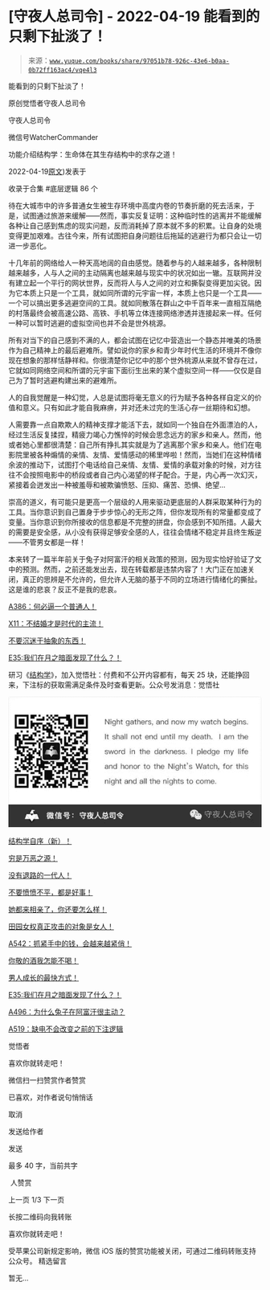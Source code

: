 # [守夜人总司令] - 2022-04-19 能看到的只剩下扯淡了！

> 来源：[`www.yuque.com/books/share/97051b78-926c-43e6-b0aa-0b72ff163ac4/vqe4l3`](https://www.yuque.com/books/share/97051b78-926c-43e6-b0aa-0b72ff163ac4/vqe4l3)



能看到的只剩下扯淡了！ 

原创觉悟者守夜人总司令 

守夜人总司令 

微信号WatcherCommander 

功能介绍结构学：生命体在其生存结构中的求存之道！ 

2022-04-19[原文](https://mp.weixin.qq.com/s?__biz=MzAxNDk1NjI2Mw==&mid=2247488292&idx=1&sn=7e8f94b6f2bff7965e05d6982c2c22df&chksm=9b8a30acacfdb9ba72080fc40c8fd09e1e0c54e5138afe196fb300fe6de58d7929f1eee9aa16#rd))发表于 

收录于合集 #底层逻辑 86 个 

待在大城市中的许多普通女生被生存环境中高度内卷的节奏折磨的死去活来，于是，试图通过旅游来缓解——然而，事实反复证明：这种临时性的逃离并不能缓解各种让自己感到焦虑的现实问题，反而消耗掉了原本就不多的积累。让自身的处境变得更加艰难。古往今来，所有试图把自身问题往后拖延的逃避行为都只会让一切进一步恶化。 

十几年前的网络给人一种天高地阔的自由感觉。随着参与的人越来越多，各种限制越来越多，人与人之间的主动隔离也越来越与现实中的状况如出一辙。互联网并没有建立起一个平行的网状世界，反而将人与人之间的对立和撕裂变得更加尖锐。因为它本质上只是一个工具，就如同所谓的元宇宙一样，本质上也只是一个工具——一个可以搞出更多逃避空间的工具。就如同散落在群山之中千百年来一直相互隔绝的村落最终会被高速公路、高铁、手机等立体连接网络渗透并连接起来一样。任何一种可以暂时逃避的虚拟空间也并不会是世外桃源。 

所有对当下的自己感到不满的人，都会试图在记忆中营造出一个静态并唯美的场景作为自己精神上的最后避难所。譬如说你的家乡和青少年时代生活的环境并不像你现在想象的那样恬静祥和。你很清楚你记忆中的那个世外桃源从来就不曾存在过，它就如同网络空间和所谓的元宇宙下面衍生出来的某个虚拟空间一样——仅仅是自己为了暂时逃避构建出来的避难所。 

人的自我觉醒是一种幻觉，人总是试图将毫无意义的行为赋予各种各样自定义的价值和意义。只有如此才能自我麻痹，并对还未过完的生活心存一丝期待和幻想。 

人需要靠一点自欺欺人的精神支撑才能活下去，就如同一个独自在外面漂泊的人，经过生活反复揉捏，精疲力竭心力憔悴的时候会思念远方的家乡和亲人。然而，他或者她心里都很清楚：自己所有挣扎其实就是为了逃离那个家乡和亲人。他们在电影院里被各种煽情的亲情、友情、爱情感动的稀里哗啦！然而，当她们在这种情绪余波的推动下，试图打个电话给自己亲情、友情、爱情的承载对象的时候，对方往往不会按照电影中的桥段或者自己内心渴望的样子配合。于是，内心再一次幻灭，紧接着会迸发出一种被羞辱和被欺骗愤怒、压抑、痛苦、恐惧、绝望… 

崇高的道义，有可能只是更高一个层级的人用来驱动更底层的人群采取某种行为的工具。当你意识到自己置身于步步惊心的无形之阵，但你发现所有的常量都变成了变量。当你意识到你所接收的信息都是不完整的拼盘，你会感到不知所措。人最大的需要是安全感，从小没有获得足够安全感的人，往往会情绪不稳定并且终生叛逆——不管男女都是一样！ 

本来转了一篇半年前关于兔子对阿富汗的相关政策的预测，因为现实恰好验证了文中的预测。然而，之前还能发出去，现在转载都是违禁内容了！大门正在加速关闭，真正的思辨是不允许的，但允许人无脑的基于不同的立场进行情绪化的撕扯。这是谁的悲哀？反正不是我的悲哀。 

[A386：何必逼一个普通人！](https://mp.weixin.qq.com/s?__biz=MzIzMDYwOTM0Mg==&mid=2247486694&idx=1&sn=177767e47169a265e3e20c7251bab649&scene=21#wechat_redirect) 

[X11：不结婚才是时代的主流！](https://mp.weixin.qq.com/s?__biz=MzIzMDYwOTM0Mg==&mid=2247486675&idx=1&sn=3aa906957832fbb79029b88ca0ea691c&scene=21#wechat_redirect) 

[不要沉迷于抽象的东西！](https://mp.weixin.qq.com/s?__biz=MzIzMDYwOTM0Mg==&mid=2247486651&idx=1&sn=a4e4df668dc91b3022a2de6b49d335ac&scene=21#wechat_redirect) 

[E35:我们在月之暗面发现了什么？！](http://mp.weixin.qq.com/s?__biz=MzIzMDYwOTM0Mg==&mid=2247486632&idx=1&sn=170aeff87eb36dce354c8b2437f4b27f&chksm=e8b19479dfc61d6f08e6492954a528f20387fe2fa925747cf2b504d2bc69084f24495e972e41&scene=21#wechat_redirect) 

研习《[结构学](https://mp.weixin.qq.com/mp/appmsgalbum?action=getalbum&album_id=1318317199878225920&__biz=MzAxNDk1NjI2Mw==#wechat_redirect)》，加入觉悟社：付费和不公开内容都有，每天 25 块，还能挣回来，下注标的获取需满足条件及时查看更新。公众号发消息：觉悟社 

<ne-card data-card-name="image" data-card-type="inline" id="yMZSQ" data-event-boundary="card" style="color: rgb(51, 51, 51);">![](img/2adf80cf3e2259ffadaaf115aad58beb.png)  

[结构学自序（新）！](http://mp.weixin.qq.com/s?__biz=MzIzMDYwOTM0Mg==&mid=2247485283&idx=1&sn=aa2b8554b8e5040f8f959636feaa06a3&chksm=e8b19fb2dfc616a430aa381b8da0815311244e694a69809cd92d0602ac34cfe5f1f419b3745e&scene=21#wechat_redirect) 

[穷是万恶之源！](http://mp.weixin.qq.com/s?__biz=MzAxNDk1NjI2Mw==&mid=2247483823&idx=1&sn=e54ebe9891b302dc0bf1815c76ccf8b7&chksm=9b8a2227acfdab31a05e273addd9159d4b8263d58d3c58bf214841c8189157519719c3427306&scene=21#wechat_redirect) 

[没有退路的一代人！](http://mp.weixin.qq.com/s?__biz=MzAxNDk1NjI2Mw==&mid=2247486533&idx=1&sn=a0d5cce0656aad467148e0642eb85a00&chksm=9b8a2fcdacfda6db79857186e953a089baf1fb678b2b071cf101c5a26e7fb9768474c94243ca&scene=21#wechat_redirect) 

[不要愤愤不平，都是好事！](http://mp.weixin.qq.com/s?__biz=MzAxNDk1NjI2Mw==&mid=2247487130&idx=1&sn=b21138d85455f5692aaf039038c78342&chksm=9b8a2d12acfda404a2b67fe4d446ee0f2805ad64a8b8004902934600fd731191e140df6ac19a&scene=21#wechat_redirect) 

[她都来相亲了，你还要怎么样！](http://mp.weixin.qq.com/s?__biz=MzAxNDk1NjI2Mw==&mid=2247486952&idx=1&sn=698aec6916d2eca5e758c25c4c634346&chksm=9b8a2e60acfda776b80a4f2f0d5c2fe4921fc821cdf029fa9d2fdc52fd708fc5a0b980d5d3d0&scene=21#wechat_redirect) 

[田园女权真正攻击的对象是女人！](http://mp.weixin.qq.com/s?__biz=MzIzMDYwOTM0Mg==&mid=2247486412&idx=1&sn=5dd3e8b2a759838d739e6d61ebab2eab&chksm=e8b1931ddfc61a0bf6f81cd2a9a9232ea8ce86528a8eea66c6635180e8678b819ebb38b4cb86&scene=21#wechat_redirect) 

[A542：抓紧手中的钱，会越来越紧俏！](http://mp.weixin.qq.com/s?__biz=MzIzMDYwOTM0Mg==&mid=2247486640&idx=1&sn=a96afa7d2b698e33240735ea8d7671f7&chksm=e8b19461dfc61d77a4afce11ecc7558b8d7ff5d495a78bcb609e3eed5c70bcbed5f3d6a66023&scene=21#wechat_redirect) 

[你敬的酒我怎能不喝！](http://mp.weixin.qq.com/s?__biz=MzIzMDYwOTM0Mg==&mid=2247486456&idx=1&sn=7d6377d84f511b80179c5e7648494d6e&chksm=e8b19329dfc61a3f9b91b5b43dbd1a6eea293a02cd80b96aeb6dd1930f7f2c93fd33c0e3b2f3&scene=21#wechat_redirect) 

[男人成长的最快方式！](http://mp.weixin.qq.com/s?__biz=MzIzMDYwOTM0Mg==&mid=2247486644&idx=1&sn=78264134c694bb81550f3da5114d8237&chksm=e8b19465dfc61d73da4c5e8241e473bc65ec3642af12191acd55416552a7ac7de2507bf6ed3a&scene=21#wechat_redirect) 

[E35:我们在月之暗面发现了什么？！](http://mp.weixin.qq.com/s?__biz=MzIzMDYwOTM0Mg==&mid=2247486632&idx=1&sn=170aeff87eb36dce354c8b2437f4b27f&chksm=e8b19479dfc61d6f08e6492954a528f20387fe2fa925747cf2b504d2bc69084f24495e972e41&scene=21#wechat_redirect) 

[A496：为什么兔子在阿富汗很主动？](http://mp.weixin.qq.com/s?__biz=MzIzMDYwOTM0Mg==&mid=2247486278&idx=1&sn=40d09857088bebd3c70bec1c7a500f06&chksm=e8b19397dfc61a810125242c8e395330f934390eb50bd54053ecd3f31ddc91de4e429c0f693a&scene=21#wechat_redirect) 

[A519：缺电不会改变之前的下注逻辑](http://mp.weixin.qq.com/s?__biz=MzIzMDYwOTM0Mg==&mid=2247486508&idx=1&sn=6fac0f23979fa74983528cb090ad205b&chksm=e8b194fddfc61deb6982573c047fb47cb7af702e87111a0498e1cdc4676b6baf3cc5143f9c92&scene=21#wechat_redirect) 

觉悟者 

喜欢你就转走吧！ 

微信扫一扫赞赏作者赞赏 

已喜欢，对作者说句悄悄话 

取消 

发送给作者 

发送 

最多 40 字，当前共字 

 人赞赏 

上一页 1/3 下一页 

长按二维码向我转账 

喜欢你就转走吧！ 

受苹果公司新规定影响，微信 iOS 版的赞赏功能被关闭，可通过二维码转账支持公众号。 <ne-h3 id="Nq3zQ" data-lake-id="Nq3zQ"><ne-heading-ext><ne-heading-anchor></ne-heading-anchor><ne-heading-fold></ne-heading-fold></ne-heading-ext><ne-heading-content>精选留言</ne-heading-content></ne-h3> 

暂无...</ne-card>